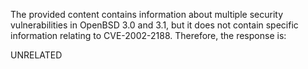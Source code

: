 The provided content contains information about multiple security vulnerabilities in OpenBSD 3.0 and 3.1, but it does not contain specific information relating to CVE-2002-2188. Therefore, the response is:

UNRELATED